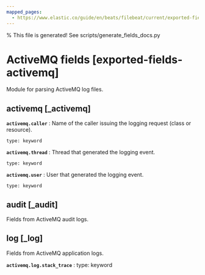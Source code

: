 ```yaml
---
mapped_pages:
  - https://www.elastic.co/guide/en/beats/filebeat/current/exported-fields-activemq.html
---
```


% This file is generated! See scripts/generate_fields_docs.py

# ActiveMQ fields [exported-fields-activemq]

Module for parsing ActiveMQ log files.

## activemq [_activemq]



**`activemq.caller`**
:   Name of the caller issuing the logging request (class or resource).

    type: keyword


**`activemq.thread`**
:   Thread that generated the logging event.

    type: keyword


**`activemq.user`**
:   User that generated the logging event.

    type: keyword


## audit [_audit]

Fields from ActiveMQ audit logs.

## log [_log]

Fields from ActiveMQ application logs.

**`activemq.log.stack_trace`**
:   type: keyword


